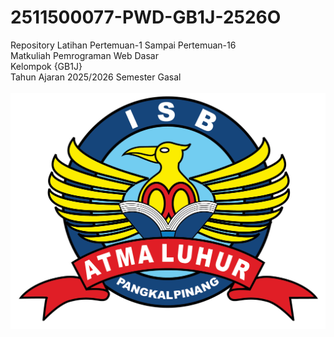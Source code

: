 # 2511500077-PWD-GB1J-2526O
Repository Latihan Pertemuan-1 Sampai Pertemuan-16<br>
Matkuliah Pemrograman Web Dasar<br>
Kelompok {GB1J}<br>
Tahun Ajaran 2025/2026
Semester Gasal<br><br>
![Logo ISBAL](logoisbal.png)